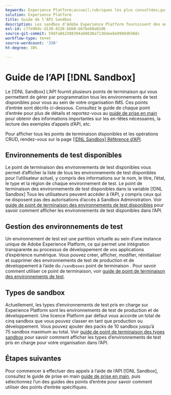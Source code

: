 ```yaml
---
keywords: Experience Platform;accueil;rubriques les plus consultées;guide de développement des environnements de test
solution: Experience Platform
title: Guide de l’API Sandbox
description: Les sandbox d’Adobe Experience Platform fournissent des environnements de développement isolés qui vous permettent de tester des fonctionnalités, d’exécuter des opérations et de créer des configurations personnalisées sans affecter votre environnement de production.
exl-id: c77e96dc-d138-4126-bbb0-b67beb0a02d6
source-git-commit: 59dfa862388394a68630a7136dee8e8988d0368c
workflow-type: tm+mt
source-wordcount: '330'
ht-degree: 38%

---
```


# Guide de l’API [!DNL Sandbox]

Le [!DNL Sandbox] L’API fournit plusieurs points de terminaison qui vous permettent de gérer par programmation tous les environnements de test disponibles pour vous au sein de votre organisation IMS. Ces points d’entrée sont décrits ci-dessous. Consultez le guide de chaque point d’entrée pour plus de détails et reportez-vous au [guide de prise en main](./getting-started.md) pour obtenir des informations importantes sur les en-têtes nécessaires, la lecture des exemples d’appels d’API, etc.

Pour afficher tous les points de terminaison disponibles et les opérations CRUD, rendez-vous sur la page [[!DNL Sandbox] Référence d’API](https://www.adobe.io/experience-platform-apis/references/sandbox).

## Environnements de test disponibles

Le point de terminaison des environnements de test disponibles vous permet d’afficher la liste de tous les environnements de test disponibles pour l’utilisateur actuel, y compris des informations sur le nom, le titre, l’état, le type et la région de chaque environnement de test. Le point de terminaison des environnements de test disponibles dans la variable [!DNL Sandbox] Tous les utilisateurs peuvent accéder à l’API, y compris ceux qui ne disposent pas des autorisations d’accès à Sandbox Administration. Voir [guide de point de terminaison des environnements de test disponibles](./available.md) pour savoir comment afficher les environnements de test disponibles dans l’API.

## Gestion des environnements de test

Un environnement de test est une partition virtuelle au sein d’une instance unique de Adobe Experience Platform, ce qui permet une intégration transparente au processus de développement de vos applications d’expérience numérique. Vous pouvez créer, afficher, modifier, réinitialiser et supprimer des environnements de test de production et de développement à l’aide du `/sandboxes` point de terminaison . Pour savoir comment utiliser ce point de terminaison, voir [guide de point de terminaison des environnements de test](./sandboxes.md).

## Types de sandbox

Actuellement, les types d’environnements de test pris en charge sur Experience Platform sont les environnements de test de production et de développement. Une licence Platform par défaut vous accorde un total de cinq sandbox que vous pouvez classer en tant que production ou développement. Vous pouvez ajouter des packs de 10 sandbox jusquʼà 75 sandbox maximum au total. Voir [guide de point de terminaison des types sandbox](./types.md) pour savoir comment afficher les types d’environnements de test pris en charge pour votre organisation dans l’API.

## Étapes suivantes

Pour commencer à effectuer des appels à l’aide de l’API [!DNL Sandbox], consultez le guide de prise en main [guide de prise en main](./getting-started.md), puis sélectionnez l’un des guides des points d’entrée pour savoir comment utiliser des points d’entrée spécifiques.
